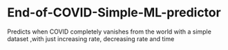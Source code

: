 # End-of-COVID-Simple-ML-predictor
Predicts when COVID completely vanishes from the world with a simple dataset ,with just increasing rate, decreasing rate and time
